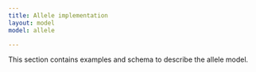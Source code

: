```yaml
---
title: Allele implementation
layout: model
model: allele

---
```


This section contains examples and schema to describe the allele model.
